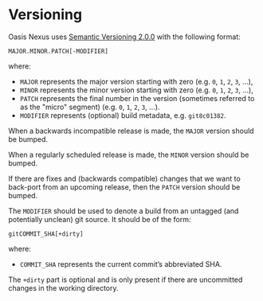 # Versioning

Oasis Nexus uses [Semantic Versioning 2.0.0] with the following
format:

```text
MAJOR.MINOR.PATCH[-MODIFIER]
```

where:

- `MAJOR` represents the major version starting with zero (e.g. `0`, `1`, `2`,
  `3`, ...),
- `MINOR` represents the minor version starting with zero (e.g. `0`, `1`, `2`,
  `3`, ...),
- `PATCH` represents the final number in the version (sometimes referred
  to as the "micro" segment) (e.g. `0`, `1`, `2`, `3`, ...).
- `MODIFIER` represents (optional) build metadata, e.g. `git8c01382`.

When a backwards incompatible release is made, the `MAJOR` version should be
bumped.

When a regularly scheduled release is made, the `MINOR` version should be
bumped.

If there are fixes and (backwards compatible) changes that we want to back-port
from an upcoming release, then the `PATCH` version should be bumped.

The `MODIFIER` should be used to denote a build from an untagged (and
potentially unclean) git source. It should be of the form:

```text
gitCOMMIT_SHA[+dirty]
```

where:

- `COMMIT_SHA` represents the current commit’s abbreviated SHA.

The `+dirty` part is optional and is only present if there are uncommitted
changes in the working directory.

[Semantic Versioning 2.0.0]: https://semver.org/spec/v2.0.0.html
